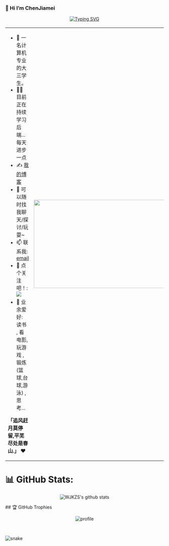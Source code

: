 ### 👋 Hi I’m ChenJiamei

<div align="center">
  
[![Typing SVG](https://readme-typing-svg.demolab.com?font=Handlee&pause=1000&center=true&vCenter=true&width=500&lines=+%E7%94%A8100%25%E7%9A%84%E6%8A%80%E6%9C%AF%E7%A7%AF%E7%B4%AF%E4%B8%AD20%25%E7%9A%84%E6%8A%80%E6%9C%AF%E6%9D%A5%E4%B8%BA%E8%87%AA%E5%B7%B1%E7%9A%84%E5%B7%A5%E4%BD%9C%E6%9C%8D%E5%8A%A1)](https://git.io/typing-svg)
<img src="https://camo.githubusercontent.com/82291b0fe831bfc6781e07fc5090cbd0a8b912bb8b8d4fec0696c881834f81ac/68747470733a2f2f70726f626f742e6d656469612f394575424971676170492e676966"
width="800"  height="3">
</div>


<table>
<tr>
<td width="58%">
  
- 🤖 一名计算机专业的大三学生。
- 👨‍💻 目前正在持续学习后端...每天进步一点
- ✍️ [我的博客](https://juejin.cn/user/706338062865527)
- 💬 可以随时找我聊天/探讨/玩耍~
- 📫 联系我: [email](mailto:1444622903@qq.com)
- 👏 点个关注吧！: [![](https://img.shields.io/github/followers/ZhangXusen?label=follow%20me&style=social)](https://github.com/ZhangXusen/)
- 🎣 业余爱好: 读书 , 看电影, 玩游戏 , 锻炼 (篮球,台球,游泳) , 思考...

**「追风赶月莫停留,平芜尽处是春山.」** ❤️

</td>
<td width="42%">
  
<img src="https://github.com/anzhihe/anzhihe/blob/main/.github/workflows/Le%20Petit%20Prince.gif" width="500" height="280">
  
</td>
</tr>
</table>

# 📊 GitHub Stats:
<div align="center">
  
![WJKZS's github stats](https://github-readme-stats.vercel.app/api?username=WJKZS&hide_title=false&show_icons=true&include_all_commits=true&line_height=20&bg_color=0,EC6C6C,FFD479,FFFC79,73FA79&theme=graywhite&locale=cn)
</div>
 ## 🏆 GitHub Trophies
<div align="center">

![profile](https://github-profile-trophy.vercel.app/?username=WJKZS&theme=algolia&column=8)

</div>

<br clear="both">

![snake](./assets/github-contribution-grid-snake.svg)

